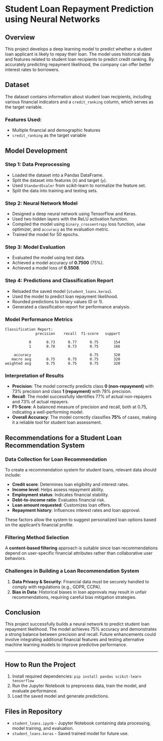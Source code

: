 # Student Loan Repayment Prediction using Neural Networks

## Overview
This project develops a deep learning model to predict whether a student loan applicant is likely to repay their loan. The model uses historical data and features related to student loan recipients to predict credit ranking. By accurately predicting repayment likelihood, the company can offer better interest rates to borrowers.

## Dataset
The dataset contains information about student loan recipients, including various financial indicators and a `credit_ranking` column, which serves as the target variable.

### Features Used:
- Multiple financial and demographic features
- `credit_ranking` as the target variable

## Model Development
### **Step 1: Data Preprocessing**
- Loaded the dataset into a Pandas DataFrame.
- Split the dataset into features (`X`) and target (`y`).
- Used `StandardScaler` from scikit-learn to normalize the feature set.
- Split the data into training and testing sets.

### **Step 2: Neural Network Model**
- Designed a deep neural network using TensorFlow and Keras.
- Used two hidden layers with the ReLU activation function.
- Compiled the model using `binary_crossentropy` loss function, `adam` optimizer, and `accuracy` as the evaluation metric.
- Trained the model for 50 epochs.

### **Step 3: Model Evaluation**
- Evaluated the model using test data.
- Achieved a model accuracy of **0.7500** (75%).
- Achieved a model loss of **0.5508**.

### **Step 4: Predictions and Classification Report**
- Reloaded the saved model (`student_loans.keras`).
- Used the model to predict loan repayment likelihood.
- Rounded predictions to binary values (0 or 1).
- Generated a classification report for performance analysis.

### **Model Performance Metrics**
```
Classification Report: 
              precision    recall  f1-score   support

           0       0.73      0.77      0.75       154
           1       0.78      0.73      0.75       166

    accuracy                           0.75       320
   macro avg       0.75      0.75      0.75       320
weighted avg       0.75      0.75      0.75       320
```

### **Interpretation of Results**
- **Precision**: The model correctly predicts class **0 (non-repayment)** with 73% precision and class **1 (repayment)** with 78% precision.
- **Recall**: The model successfully identifies 77% of actual non-repayers and 73% of actual repayers.
- **F1-Score**: A balanced measure of precision and recall, both at 0.75, indicating a well-performing model.
- **Overall Accuracy**: The model correctly classifies **75%** of cases, making it a reliable tool for student loan assessment.

## Recommendations for a Student Loan Recommendation System

### **Data Collection for Loan Recommendation**
To create a recommendation system for student loans, relevant data should include:
- **Credit score**: Determines loan eligibility and interest rates.
- **Income level**: Helps assess repayment ability.
- **Employment status**: Indicates financial stability.
- **Debt-to-income ratio**: Evaluates financial risk.
- **Loan amount requested**: Customizes loan offers.
- **Repayment history**: Influences interest rates and loan approval.

These factors allow the system to suggest personalized loan options based on the applicant’s financial profile.

### **Filtering Method Selection**
A **content-based filtering** approach is suitable since loan recommendations depend on user-specific financial attributes rather than collaborative user behaviors.

### **Challenges in Building a Loan Recommendation System**
1. **Data Privacy & Security**: Financial data must be securely handled to comply with regulations (e.g., GDPR, CCPA).
2. **Bias in Data**: Historical biases in loan approvals may result in unfair recommendations, requiring careful bias mitigation strategies.

## Conclusion
This project successfully builds a neural network to predict student loan repayment likelihood. The model achieves 75% accuracy and demonstrates a strong balance between precision and recall. Future enhancements could involve integrating additional financial features and testing alternative machine learning models to improve predictive performance.

---
## How to Run the Project
1. Install required dependencies: `pip install pandas scikit-learn tensorflow`
2. Run the Jupyter Notebook to preprocess data, train the model, and evaluate performance.
3. Load the saved model and generate predictions.

## Files in Repository
- `student_loans.ipynb` - Jupyter Notebook containing data processing, model training, and evaluation.
- `student_loans.keras` - Saved trained model for future use.

